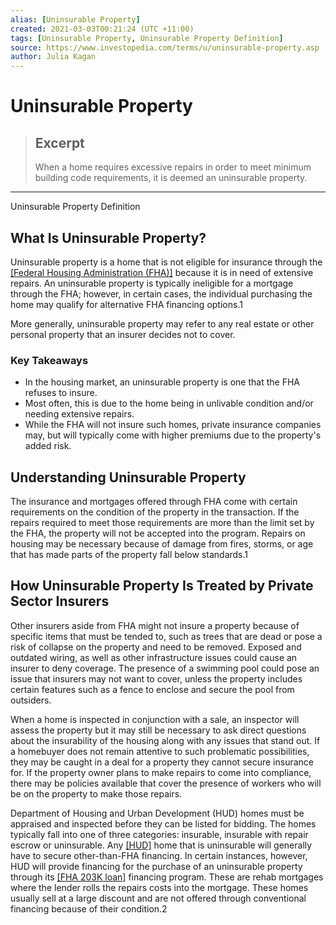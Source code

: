 ```yaml
---
alias: [Uninsurable Property]
created: 2021-03-03T00:21:24 (UTC +11:00)
tags: [Uninsurable Property, Uninsurable Property Definition]
source: https://www.investopedia.com/terms/u/uninsurable-property.asp
author: Julia Kagan
---
```


# Uninsurable Property

> ## Excerpt
> When a home requires excessive repairs in order to meet minimum building code requirements, it is deemed an uninsurable property.

---

Uninsurable Property Definition
## What Is Uninsurable Property?

Uninsurable property is a home that is not eligible for insurance through the [[Federal Housing Administration (FHA)]](https://www.investopedia.com/terms/f/federal-housing-administration.asp) because it is in need of extensive repairs. An uninsurable property is typically ineligible for a mortgage through the FHA; however, in certain cases, the individual purchasing the home may qualify for alternative FHA financing options.1

More generally, uninsurable property may refer to any real estate or other personal property that an insurer decides not to cover.

### Key Takeaways

-   In the housing market, an uninsurable property is one that the FHA refuses to insure.
-   Most often, this is due to the home being in unlivable condition and/or needing extensive repairs.
-   While the FHA will not insure such homes, private insurance companies may, but will typically come with higher premiums due to the property's added risk.

## Understanding Uninsurable Property

The insurance and mortgages offered through FHA come with certain requirements on the condition of the property in the transaction. If the repairs required to meet those requirements are more than the limit set by the FHA, the property will not be accepted into the program. Repairs on housing may be necessary because of damage from fires, storms, or age that has made parts of the property fall below standards.1

## How Uninsurable Property Is Treated by Private Sector Insurers

Other insurers aside from FHA might not insure a property because of specific items that must be tended to, such as trees that are dead or pose a risk of collapse on the property and need to be removed. Exposed and outdated wiring, as well as other infrastructure issues could cause an insurer to deny coverage. The presence of a swimming pool could pose an issue that insurers may not want to cover, unless the property includes certain features such as a fence to enclose and secure the pool from outsiders.

When a home is inspected in conjunction with a sale, an inspector will assess the property but it may still be necessary to ask direct questions about the insurability of the housing along with any issues that stand out. If a homebuyer does not remain attentive to such problematic possibilities, they may be caught in a deal for a property they cannot secure insurance for. If the property owner plans to make repairs to come into compliance, there may be policies available that cover the presence of workers who will be on the property to make those repairs.

Department of Housing and Urban Development (HUD) homes must be appraised and inspected before they can be listed for bidding. The homes typically fall into one of three categories: insurable, insurable with repair escrow or uninsurable. Any [[HUD]](https://www.investopedia.com/terms/u/us-department-housing-urban-development-hud.asp) home that is uninsurable will generally have to secure other-than-FHA financing. In certain instances, however, HUD will provide financing for the purchase of an uninsurable property through its [[FHA 203K loan]](https://www.investopedia.com/terms/f/fha-203k-loan.asp) financing program. These are rehab mortgages where the lender rolls the repairs costs into the mortgage. These homes usually sell at a large discount and are not offered through conventional financing because of their condition.2
